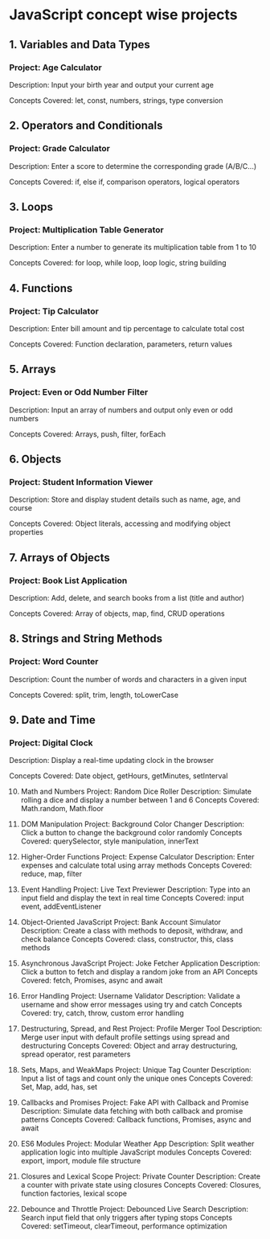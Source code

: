 # JavaScript concept wise projects

## 1. Variables and Data Types
### Project: Age Calculator
Description: Input your birth year and output your current age

Concepts Covered: let, const, numbers, strings, type conversion

## 2. Operators and Conditionals
### Project: Grade Calculator
Description: Enter a score to determine the corresponding grade (A/B/C...)

Concepts Covered: if, else if, comparison operators, logical operators

## 3. Loops
### Project: Multiplication Table Generator
Description: Enter a number to generate its multiplication table from 1 to 10

Concepts Covered: for loop, while loop, loop logic, string building

## 4. Functions
### Project: Tip Calculator
Description: Enter bill amount and tip percentage to calculate total cost

Concepts Covered: Function declaration, parameters, return values

## 5. Arrays
### Project: Even or Odd Number Filter
Description: Input an array of numbers and output only even or odd numbers

Concepts Covered: Arrays, push, filter, forEach

## 6. Objects
### Project: Student Information Viewer
Description: Store and display student details such as name, age, and course

Concepts Covered: Object literals, accessing and modifying object properties

## 7. Arrays of Objects
### Project: Book List Application
Description: Add, delete, and search books from a list (title and author)

Concepts Covered: Array of objects, map, find, CRUD operations

## 8. Strings and String Methods
### Project: Word Counter
Description: Count the number of words and characters in a given input

Concepts Covered: split, trim, length, toLowerCase

## 9. Date and Time
### Project: Digital Clock
Description: Display a real-time updating clock in the browser

Concepts Covered: Date object, getHours, getMinutes, setInterval

10. Math and Numbers
Project: Random Dice Roller
Description: Simulate rolling a dice and display a number between 1 and 6
Concepts Covered: Math.random, Math.floor

11. DOM Manipulation
Project: Background Color Changer
Description: Click a button to change the background color randomly
Concepts Covered: querySelector, style manipulation, innerText

12. Higher-Order Functions
Project: Expense Calculator
Description: Enter expenses and calculate total using array methods
Concepts Covered: reduce, map, filter

13. Event Handling
Project: Live Text Previewer
Description: Type into an input field and display the text in real time
Concepts Covered: input event, addEventListener

14. Object-Oriented JavaScript
Project: Bank Account Simulator
Description: Create a class with methods to deposit, withdraw, and check balance
Concepts Covered: class, constructor, this, class methods

15. Asynchronous JavaScript
Project: Joke Fetcher Application
Description: Click a button to fetch and display a random joke from an API
Concepts Covered: fetch, Promises, async and await

16. Error Handling
Project: Username Validator
Description: Validate a username and show error messages using try and catch
Concepts Covered: try, catch, throw, custom error handling

17. Destructuring, Spread, and Rest
Project: Profile Merger Tool
Description: Merge user input with default profile settings using spread and destructuring
Concepts Covered: Object and array destructuring, spread operator, rest parameters

18. Sets, Maps, and WeakMaps
Project: Unique Tag Counter
Description: Input a list of tags and count only the unique ones
Concepts Covered: Set, Map, add, has, set

19. Callbacks and Promises
Project: Fake API with Callback and Promise
Description: Simulate data fetching with both callback and promise patterns
Concepts Covered: Callback functions, Promises, async and await

20. ES6 Modules
Project: Modular Weather App
Description: Split weather application logic into multiple JavaScript modules
Concepts Covered: export, import, module file structure

21. Closures and Lexical Scope
Project: Private Counter
Description: Create a counter with private state using closures
Concepts Covered: Closures, function factories, lexical scope

22. Debounce and Throttle
Project: Debounced Live Search
Description: Search input field that only triggers after typing stops
Concepts Covered: setTimeout, clearTimeout, performance optimization

